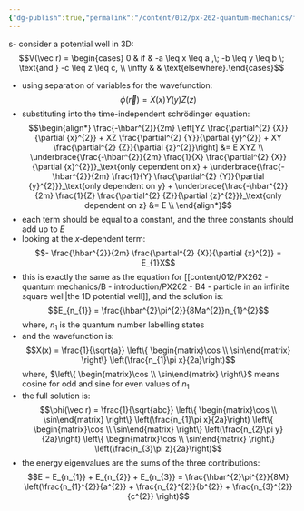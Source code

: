 ```yaml
---
{"dg-publish":true,"permalink":"/content/012/px-262-quantum-mechanics/f-3-d-systems/px-262-f2a-particle-in-an-infinite-potential-well/","created":"2024-11-25T10:50:32.000+00:00","updated":"2024-12-15T11:40:32.615+00:00"}
---
```


s- consider a potential well in 3D: 
  $$V(\vec r) = \begin{cases} 0  & if & -a \leq x \leq a ,\; -b \leq y \leq b \; \text{and } -c \leq z \leq c, \\ \infty &  & \text{elsewhere}.\end{cases}$$
- using separation of variables for the wavefunction: 
  $$\phi(\vec r) = X(x) Y(y) Z(z)$$
- substituting into the time-independent schrödinger equation: 
$$\begin{align*}
	\frac{-\hbar^{2}}{2m} \left[YZ \frac{\partial^{2} {X}}{\partial {x}^{2}} + XZ \frac{\partial^{2} {Y}}{\partial {y}^{2}} + XY \frac{\partial^{2} {Z}}{\partial {z}^{2}}\right] &= E XYZ \\
	\underbrace{\frac{-\hbar^{2}}{2m} \frac{1}{X} \frac{\partial^{2} {X}}{\partial {x}^{2}}}_\text{only dependent on x} + \underbrace{\frac{-\hbar^{2}}{2m}  \frac{1}{Y} \frac{\partial^{2} {Y}}{\partial {y}^{2}}}_\text{only dependent on y} + \underbrace{\frac{-\hbar^{2}}{2m}  \frac{1}{Z} \frac{\partial^{2} {Z}}{\partial {z}^{2}}}_\text{only dependent on z} &= E \\
\end{align*}$$
- each term should be equal to a constant, and the three constants should add up to $E$
- looking at the $x$-dependent term: 
  $$- \frac{\hbar^{2}}{2m} \frac{\partial^{2} {X}}{\partial {x}^{2}} = E_{1}X$$
- this is exactly the same as the equation for [[content/012/PX262 - quantum mechanics/B - introduction/PX262 - B4 - particle in an infinite square well\|the 1D potential well]], and the solution is: 
  $$E_{n_{1}} = \frac{\hbar^{2}\pi^{2}}{8Ma^{2}}n_{1}^{2}$$
	where, ${} n_{1} {}$ is the quantum number labelling states
- and the wavefunction is: 
  $$X(x) = \frac{1}{\sqrt{a}} \left\{ \begin{matrix}\cos \\ \sin\end{matrix} \right\} \left(\frac{n_{1}\pi x}{2a}\right)$$
	where, $\left\{ \begin{matrix}\cos \\ \sin\end{matrix} \right\}$ means cosine for odd and sine for even values of $n_1$
- the full solution is: 
  $$\phi(\vec r) = \frac{1}{\sqrt{abc}} \left\{ \begin{matrix}\cos \\ \sin\end{matrix} \right\} \left(\frac{n_{1}\pi x}{2a}\right) \left\{ \begin{matrix}\cos \\ \sin\end{matrix} \right\} \left(\frac{n_{2}\pi y}{2a}\right) \left\{ \begin{matrix}\cos \\ \sin\end{matrix} \right\} \left(\frac{n_{3}\pi z}{2a}\right)$$
- the energy eigenvalues are the sums of the three contributions: 
  $$E = E_{n_{1}} + E_{n_{2}} + E_{n_{3}} = \frac{\hbar^{2}\pi^{2}}{8M} \left(\frac{n_{1}^{2}}{a^{2}} + \frac{n_{2}^{2}}{b^{2}} + \frac{n_{3}^{2}}{c^{2}} \right)$$
